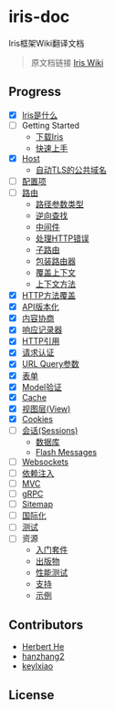 # iris-doc

Iris框架Wiki翻译文档

> 原文档链接 [Iris Wiki](https://github.com/kataras/iris/wiki)

## Progress

- [x] [Iris是什么](/WhatIsIris.md)
- [ ] Getting Started
  - [下载Iris](/GettingStarted/InstallingIris.md)
  - [快速上手](/GettingStarted/QuickStart.md)
- [x] [Host](/Host/README.md)
  - [自动TLS的公共域名](/Host/AutomaticPublicDomainWithTLS.md)
- [ ] [配置项](/Configuration.md)
- [ ] [路由](/Routing/README.md)
  - [路径参数类型](/Routing/PathParamterTypes.md)
  - [逆向查找](/Routing/ReverseLookups.md)
  - [中间件](/Routing/Middleware.md)
  - [处理HTTP错误](/Routing/HandleHTTPErrors.md)
  - [子路由](/Routing/Subdomains.md)
  - [包装路由器](/Routing/WrapTheRouter.md)
  - [覆盖上下文](/Routing/OverrideContext.md)
  - [上下文方法](/Routing/ContextMethods.md)
- [x] [HTTP方法覆盖](/HTTPMethodOverride.md)
- [x] [API版本化](/APIVersioning.md)
- [x] [内容协商](/ContentNegotiation.md)
- [x] [响应记录器](/ResponseRecorder.md)
- [x] [HTTP引用](/HTTPReferrer.md)
- [x] [请求认证](/RequestAuthentication.md)
- [x] [URL Query参数](/URLQueryParameters.md)
- [x] [表单](/Forms.md)
- [x] [Model验证](/ModelValidation.md)
- [x] [Cache](/Cache.md)
- [x] [视图层(View)](/View.md)
- [x] [Cookies](/Cookies.md)
- [ ] [会话(Sessions)](/Sessions/README.md)
  - [数据库](/Sessions/Database.md)
  - [Flash Messages](/Sessions/FlashMessages.md)
- [ ] [Websockets](/Websockets.md)
- [ ] [依赖注入](/DependencyInjection.md)
- [ ] [MVC](/MVC.md)
- [ ] [gRPC](/gRCP.md)
- [ ] [Sitemap](/Sitemap.md)
- [ ] [国际化](/Localization.md)
- [ ] [测试](/Testing.md)
- [ ] 资源
  - [入门套件](/StarterKit.md)
  - [出版物](/Publications.md)
  - [性能测试](/Benchmarks.md)
  - [支持](/Support.md)
  - [示例](/Examples.md)

## Contributors

- [Herbert He](https://github.com/HerbertHe)
- [hanzhang2](https://github.com/hanzhang2)
- [keylxiao](https://github.com/keylxiao)

## License
